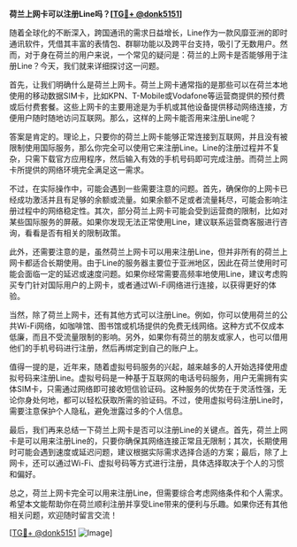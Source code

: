 **荷兰上网卡可以注册Line吗？[[TG💪+ @donk5151](https://t.me/s/donk5151)]**

随着全球化的不断深入，跨国通讯的需求日益增长，Line作为一款风靡亚洲的即时通讯软件，凭借其丰富的表情包、群聊功能以及跨平台支持，吸引了无数用户。然而，对于身在荷兰的用户来说，一个常见的疑问是：荷兰的上网卡是否能够用于注册Line？今天，我们就来详细探讨这一问题。

首先，让我们明确什么是荷兰上网卡。荷兰上网卡通常指的是那些可以在荷兰本地使用的移动数据SIM卡，比如KPN、T-Mobile或Vodafone等运营商提供的预付费或后付费套餐。这些上网卡的主要用途是为手机或其他设备提供移动网络连接，方便用户随时随地访问互联网。那么，这样的上网卡能否用来注册Line呢？

答案是肯定的。理论上，只要你的荷兰上网卡能够正常连接到互联网，并且没有被限制使用国际服务，那么你完全可以使用它来注册Line。Line的注册过程并不复杂，只需下载官方应用程序，然后输入有效的手机号码即可完成注册。而荷兰上网卡所提供的网络环境完全满足这一需求。

不过，在实际操作中，可能会遇到一些需要注意的问题。首先，确保你的上网卡已经成功激活并且有足够的余额或流量。如果余额不足或者流量耗尽，可能会影响注册过程中的网络稳定性。其次，部分荷兰上网卡可能会受到运营商的限制，比如对某些国际服务的屏蔽。如果你发现无法正常使用Line，建议联系运营商客服进行咨询，看看是否有相关的限制政策。

此外，还需要注意的是，虽然荷兰上网卡可以用来注册Line，但并非所有的荷兰上网卡都适合长期使用。由于Line的服务器主要位于亚洲地区，因此在荷兰使用时可能会面临一定的延迟或速度问题。如果你经常需要高频率地使用Line，建议考虑购买专门针对国际用户的上网卡，或者通过Wi-Fi网络进行连接，以获得更好的体验。

当然，除了荷兰上网卡，还有其他方式可以注册Line。例如，你可以使用荷兰的公共Wi-Fi网络，如咖啡馆、图书馆或机场提供的免费无线网络。这种方式不仅成本低廉，而且不受流量限制的影响。另外，如果你有荷兰的朋友或家人，也可以借用他们的手机号码进行注册，然后再绑定到自己的账户上。

值得一提的是，近年来，随着虚拟号码服务的兴起，越来越多的人开始选择使用虚拟号码来注册Line。虚拟号码是一种基于互联网的电话号码服务，用户无需拥有实体SIM卡，只需通过网络即可接收短信验证码。这种服务的优势在于灵活性强，无论你身处何地，都可以轻松获取所需的验证码。不过，使用虚拟号码注册Line时，需要注意保护个人隐私，避免泄露过多的个人信息。

最后，我们再来总结一下荷兰上网卡是否可以注册Line的关键点。首先，荷兰上网卡是可以用来注册Line的，只要你确保其网络连接正常且无限制；其次，长期使用时可能会遇到速度或延迟问题，建议根据实际需求选择合适的方案；最后，除了上网卡，还可以通过Wi-Fi、虚拟号码等方式进行注册，具体选择取决于个人的习惯和偏好。

总之，荷兰上网卡完全可以用来注册Line，但需要综合考虑网络条件和个人需求。希望本文能帮助你在荷兰顺利注册并享受Line带来的便利与乐趣。如果你还有其他相关问题，欢迎随时留言交流！

[[TG💪+ @donk5151](https://t.me/s/donk5151) ![Image](https://i.postimg.cc/rwNCRYN7/Snipaste-2025-04-30-17-27-05.png)]